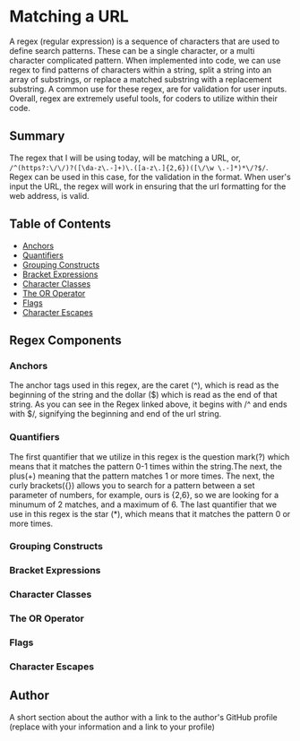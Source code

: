 # Matching a URL

A regex (regular expression) is a sequence of characters that are used to define search patterns. These can be a single character, or a multi character complicated pattern. When implemented into code, we can use regex to find patterns of characters within a string, split a string into an array of substrings, or replace a matched substring with a replacement substring. A common use for these regex, are for validation for user inputs. Overall, regex are extremely useful tools, for coders to utilize within their code. 

## Summary

The regex that I will be using today, will be matching a URL, or, `/^(https?:\/\/)?([\da-z\.-]+)\.([a-z\.]{2,6})([\/\w \.-]*)*\/?$/`. Regex can be used in this case, for the validation in the format. When user's input the URL, the regex will work in ensuring that the url formatting for the web address, is valid. 

## Table of Contents

- [Anchors](#anchors)
- [Quantifiers](#quantifiers)
- [Grouping Constructs](#grouping-constructs)
- [Bracket Expressions](#bracket-expressions)
- [Character Classes](#character-classes)
- [The OR Operator](#the-or-operator)
- [Flags](#flags)
- [Character Escapes](#character-escapes)

## Regex Components

### Anchors
The anchor tags used in this regex, are the caret (^), which is read as the beginning of the string and the dollar ($) which is read as the end of that string. As you can see in the Regex linked above, it begins with /^ and ends with $/, signifying the beginning and end of the url string.
### Quantifiers
The first quantifier that we utilize in this regex is the question mark(?) which means that it matches the pattern 0-1 times within the string.The next, the plus(+) meaning that the pattern matches 1 or more times. The next, the curly brackets({}) allows you to search for a pattern between a set parameter of numbers, for example, ours is {2,6}, so we are looking for a minumum of 2 matches, and a maximum of 6. The last quantifier that we use in this regex is the star (*), which means that it matches the pattern 0 or more times. 
### Grouping Constructs

### Bracket Expressions

### Character Classes

### The OR Operator

### Flags

### Character Escapes

## Author

A short section about the author with a link to the author's GitHub profile (replace with your information and a link to your profile)

